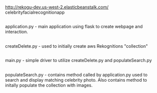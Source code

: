 
http://rekogu-dev.us-west-2.elasticbeanstalk.com/ celebrityfacialrecognitionapp
##
application.py - main application using flask to create webpage and interaction.
##
createDelete.py - used to initially create aws Rekognitions "collection"
##
main.py - simple driver to utilize createDelete.py and populateSearch.py
##
populateSearch.py - contains method called by application.py used to search and display matching celebrity photo. Also contains method to initally populate the collection with images.  
 
 
